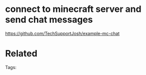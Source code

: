 # connect to minecraft server and send chat messages
https://github.com/TechSupportJosh/example-mc-chat

# Related


Tags:

    

